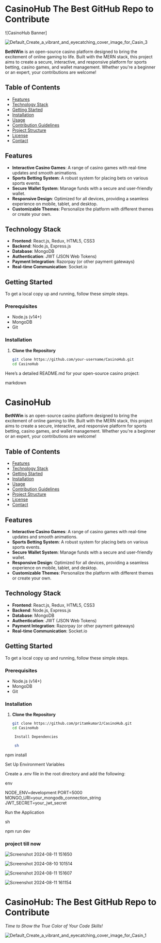 # CasinoHub The Best GitHub Repo to Contribute

![CasinoHub Banner]

![Default_Create_a_vibrant_and_eyecatching_cover_image_for_Casin_3](https://github.com/user-attachments/assets/4b62b0e4-4405-4496-a44c-5d959d5b9f7d)


**BetNWin** is an open-source casino platform designed to bring the excitement of online gaming to life. Built with the MERN stack, this project aims to create a secure, interactive, and responsive platform for sports betting, casino games, and wallet management. Whether you're a beginner or an expert, your contributions are welcome!

## Table of Contents

- [Features](#features)
- [Technology Stack](#technology-stack)
- [Getting Started](#getting-started)
- [Installation](#installation)
- [Usage](#usage)
- [Contribution Guidelines](#contribution-guidelines)
- [Project Structure](#project-structure)
- [License](#license)
- [Contact](#contact)

## Features

- **Interactive Casino Games**: A range of casino games with real-time updates and smooth animations.
- **Sports Betting System**: A robust system for placing bets on various sports events.
- **Secure Wallet System**: Manage funds with a secure and user-friendly wallet.
- **Responsive Design**: Optimized for all devices, providing a seamless experience on mobile, tablet, and desktop.
- **Customizable Themes**: Personalize the platform with different themes or create your own.

## Technology Stack

- **Frontend**: React.js, Redux, HTML5, CSS3
- **Backend**: Node.js, Express.js
- **Database**: MongoDB
- **Authentication**: JWT (JSON Web Tokens)
- **Payment Integration**: Razorpay (or other payment gateways)
- **Real-time Communication**: Socket.io

## Getting Started

To get a local copy up and running, follow these simple steps.

### Prerequisites

- Node.js (v14+)
- MongoDB
- Git

### Installation

1. **Clone the Repository**

   ```sh
   git clone https://github.com/your-username/CasinoHub.git
   cd CasinoHub

Here’s a detailed README.md for your open-source casino project:

markdown

# CasinoHub

**BetNWin** is an open-source casino platform designed to bring the excitement of online gaming to life. Built with the MERN stack, this project aims to create a secure, interactive, and responsive platform for sports betting, casino games, and wallet management. Whether you're a beginner or an expert, your contributions are welcome!

## Table of Contents

- [Features](#features)
- [Technology Stack](#technology-stack)
- [Getting Started](#getting-started)
- [Installation](#installation)
- [Usage](#usage)
- [Contribution Guidelines](#contribution-guidelines)
- [Project Structure](#project-structure)
- [License](#license)
- [Contact](#contact)

## Features

- **Interactive Casino Games**: A range of casino games with real-time updates and smooth animations.
- **Sports Betting System**: A robust system for placing bets on various sports events.
- **Secure Wallet System**: Manage funds with a secure and user-friendly wallet.
- **Responsive Design**: Optimized for all devices, providing a seamless experience on mobile, tablet, and desktop.
- **Customizable Themes**: Personalize the platform with different themes or create your own.

## Technology Stack

- **Frontend**: React.js, Redux, HTML5, CSS3
- **Backend**: Node.js, Express.js
- **Database**: MongoDB
- **Authentication**: JWT (JSON Web Tokens)
- **Payment Integration**: Razorpay (or other payment gateways)
- **Real-time Communication**: Socket.io

## Getting Started

To get a local copy up and running, follow these simple steps.

### Prerequisites

- Node.js (v14+)
- MongoDB
- Git

### Installation

1. **Clone the Repository**

   ```sh
   git clone https://github.com/pritamkumar2/CasinoHub.git
   cd CasinoHub

    Install Dependencies

    sh

npm install

Set Up Environment Variables

Create a .env file in the root directory and add the following:

env

NODE_ENV=development
PORT=5000
MONGO_URI=your_mongodb_connection_string
JWT_SECRET=your_jwt_secret

Run the Application

sh

npm run dev


### project till now 
![Screenshot 2024-08-11 151650](https://github.com/user-attachments/assets/3d9343cf-5cc3-4d30-a0d2-87a17e675e77)



![Screenshot 2024-08-10 101514](https://github.com/user-attachments/assets/5dc68b8c-7144-4803-a4d5-70e45d09828b)



![Screenshot 2024-08-11 151607](https://github.com/user-attachments/assets/1100c508-75c4-45e0-a0d3-8d2f51febef9)

![Screenshot 2024-08-11 161154](https://github.com/user-attachments/assets/e9acea9c-785c-4eeb-8a99-a685d182a00d)




# CasinoHub: The Best GitHub Repo to Contribute
*Time to Show the True Color of Your Code Skills!*






![Default_Create_a_vibrant_and_eyecatching_cover_image_for_Casin_1](https://github.com/user-attachments/assets/44b12c2a-18f8-4f03-b8dc-5a22a8b92777)


